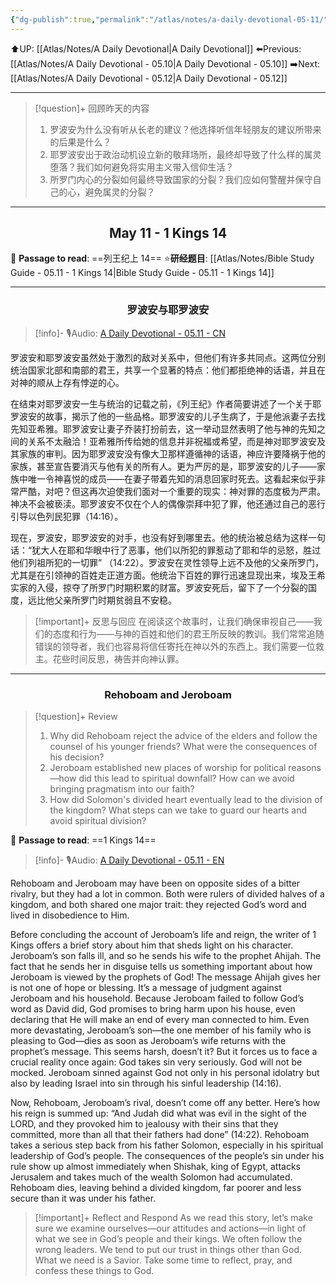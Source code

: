 ```yaml
---
{"dg-publish":true,"permalink":"/atlas/notes/a-daily-devotional-05-11/","noteIcon":""}
---
```


 ⬆️UP: [[Atlas/Notes/A Daily Devotional\|A Daily Devotional]]
⬅️Previous: [[Atlas/Notes/A Daily Devotional - 05.10\|A Daily Devotional - 05.10]]
➡️Next: [[Atlas/Notes/A Daily Devotional - 05.12\|A Daily Devotional - 05.12]]

---

> [!question]+ 回顾昨天的内容
> 1. ⁠罗波安为什么没有听从长老的建议？他选择听信年轻朋友的建议所带来的后果是什么？
> 2. 耶罗波安出于政治动机设立新的敬拜场所，最终却导致了什么样的属灵堕落？我们如何避免将实用主义带入信仰生活？
> 3. 所罗门内心的分裂如何最终导致国家的分裂？我们应如何警醒并保守自己的心，避免属灵的分裂？


---
## <center>May 11 -  1 Kings 14</center>

📖 **Passage to read**: ==列王纪上 14==
⭐**研经题目**: [[Atlas/Notes/Bible Study Guide - 05.11 - 1 Kings 14\|Bible Study Guide - 05.11 - 1 Kings 14]]

---
### <center>罗波安与耶罗波安</center>

> [!info]- 🎙️Audio: [A Daily Devotional - 05.11 - CN]()

罗波安和耶罗波安虽然处于激烈的敌对关系中，但他们有许多共同点。这两位分别统治国家北部和南部的君王，共享一个显著的特点：他们都拒绝神的话语，并且在对神的顺从上存有悖逆的心。

在结束对耶罗波安一生与统治的记载之前，《列王纪》作者简要讲述了一个关于耶罗波安的故事，揭示了他的一些品格。耶罗波安的儿子生病了，于是他派妻子去找先知亚希雅。耶罗波安让妻子乔装打扮前去，这一举动显然表明了他与神的先知之间的关系不太融洽！亚希雅所传给她的信息并非祝福或希望，而是神对耶罗波安及其家族的审判。因为耶罗波安没有像大卫那样遵循神的话语，神应许要降祸于他的家族，甚至宣告要消灭与他有关的所有人。更为严厉的是，耶罗波安的儿子——家族中唯一令神喜悦的成员——在妻子带着先知的消息回家时死去。这看起来似乎非常严酷，对吧？但这再次迫使我们面对一个重要的现实：神对罪的态度极为严肃。神决不会被亵渎。耶罗波安不仅在个人的偶像崇拜中犯了罪，他还通过自己的恶行引导以色列民犯罪（14:16）。

现在，罗波安，耶罗波安的对手，也没有好到哪里去。他的统治被总结为这样一句话：“犹大人在耶和华眼中行了恶事，他们以所犯的罪惹动了耶和华的忌怒，胜过他们列祖所犯的一切罪” （14:22）。罗波安在灵性领导上远不及他的父亲所罗门，尤其是在引领神的百姓走正道方面。他统治下百姓的罪行迅速显现出来，埃及王希实家的入侵，掠夺了所罗门时期积累的财富。罗波安死后，留下了一个分裂的国度，远比他父亲所罗门时期贫弱且不安稳。

> [!important]+ 反思与回应
在阅读这个故事时，让我们确保审视自己——我们的态度和行为——与神的百姓和他们的君王所反映的教训。我们常常追随错误的领导者，我们也容易将信任寄托在神以外的东西上。我们需要一位救主。花些时间反思，祷告并向神认罪。



---
### <center>Rehoboam and Jeroboam</center>

> [!question]+ Review
> 1. Why did Rehoboam reject the advice of the elders and follow the counsel of his younger friends? What were the consequences of his decision?
> 2. Jeroboam established new places of worship for political reasons—how did this lead to spiritual downfall? How can we avoid bringing pragmatism into our faith?
> 3. How did Solomon's divided heart eventually lead to the division of the kingdom? What steps can we take to guard our hearts and avoid spiritual division?

📖 **Passage to read**: ==1 Kings 14==

> [!info]- 🎙️Audio: [A Daily Devotional - 05.11 - EN]()  

Rehoboam and Jeroboam may have been on opposite sides of a bitter rivalry, but they had a lot in common. Both were rulers of divided halves of a kingdom, and both shared one major trait: they rejected God’s word and lived in disobedience to Him.

Before concluding the account of Jeroboam’s life and reign, the writer of 1 Kings offers a brief story about him that sheds light on his character. Jeroboam’s son falls ill, and so he sends his wife to the prophet Ahijah. The fact that he sends her in disguise tells us something important about how Jeroboam is viewed by the prophets of God! The message Ahijah gives her is not one of hope or blessing. It’s a message of judgment against Jeroboam and his household. Because Jeroboam failed to follow God’s word as David did, God promises to bring harm upon his house, even declaring that He will make an end of every man connected to him. Even more devastating, Jeroboam’s son—the one member of his family who is pleasing to God—dies as soon as Jeroboam’s wife returns with the prophet’s message. This seems harsh, doesn’t it? But it forces us to face a crucial reality once again: God takes sin very seriously. God will not be mocked. Jeroboam sinned against God not only in his personal idolatry but also by leading Israel into sin through his sinful leadership (14:16).
 
 Now, Rehoboam, Jeroboam’s rival, doesn’t come off any better. Here’s how his reign is summed up: “And Judah did what was evil in the sight of the LORD, and they provoked him to jealousy with their sins that they committed, more than all that their fathers had done” (14:22). Rehoboam takes a serious step back from his father Solomon, especially in his spiritual leadership of God’s people. The consequences of the people’s sin under his rule show up almost immediately when Shishak, king of Egypt, attacks Jerusalem and takes much of the wealth Solomon had accumulated. Rehoboam dies, leaving behind a divided kingdom, far poorer and less secure than it was under his father.

> [!important]+ Reflect and Respond
As we read this story, let’s make sure we examine ourselves—our attitudes and actions—in light of what we see in God’s people and their kings. We often follow the wrong leaders. We tend to put our trust in things other than God. What we need is a Savior. Take some time to reflect, pray, and confess these things to God.




